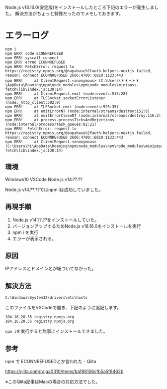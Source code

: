 <!--
title:Node.js v18.16.0 npm ERR! code ECONNREFUSED
tags:Node.js
private: false
-->

Node.js v18.16.0(安定版)をインストールしたところ下記のエラーが発生しました。
解決方法がちょっと特殊だったのでメモしておきます。

# エラーログ

```エラーログ.log
npm i
npm ERR! code ECONNREFUSED
npm ERR! syscall connect
npm ERR! errno ECONNREFUSED
npm ERR! FetchError: request to https://registry.npmjs.org/@supabase%2fauth-helpers-nextjs failed, reason: connect ECONNREFUSED 2606:4700::6810:1123:443
npm ERR!     at ClientRequest.<anonymous> (C:\Users\＊＊＊＊＊\AppData\Roaming\npm\node_modules\npm\node_modules\minipass-fetch\lib\index.js:130:14)
npm ERR!     at ClientRequest.emit (node:events:513:28)
npm ERR!     at TLSSocket.socketErrorListener (node:_http_client:502:9)
npm ERR!     at TLSSocket.emit (node:events:525:35)
npm ERR!     at emitErrorNT (node:internal/streams/destroy:151:8)
npm ERR!     at emitErrorCloseNT (node:internal/streams/destroy:116:3)
npm ERR!     at process.processTicksAndRejections (node:internal/process/task_queues:82:21)
npm ERR!  FetchError: request to https://registry.npmjs.org/@supabase%2fauth-helpers-nextjs failed, reason: connect ECONNREFUSED 2606:4700::6810:1123:443
npm ERR!     at ClientRequest.<anonymous> (C:\Users\hi\AppData\Roaming\npm\node_modules\npm\node_modules\minipass-fetch\lib\index.js:130:14)

```

## 環境
Windows10
VSCode
Node.js v14.??.??

Node.js v14.??.??ではnpm iは成功していました。

## 再現手順

1. Node.js v14.??.??をインストールしていた。
1. バージョンアップするためNode.js v18.16.0をインストールを実行
1. npm i を実行
1. エラーが表示される。

## 原因
IPアドレスとドメイン名が紐づいてなかった。

## 解決方法

`C:\Windows\System32\drivers\etc\hosts`

このファイルをVSCodeで開き、下記のように追記します。

```hosts
104.16.20.35 registry.npmjs.org
104.16.20.35 registry.npmjs.org

```

`npm i`を実行すると無事にインストールできました。



## 参考

npm で ECONNREFUSEDとか言われた - Qiita

https://qiita.com/raiga0310/items/ba198156cfb5a5f8462b

※このQiita記事はMacの場合の対応方法でした。
